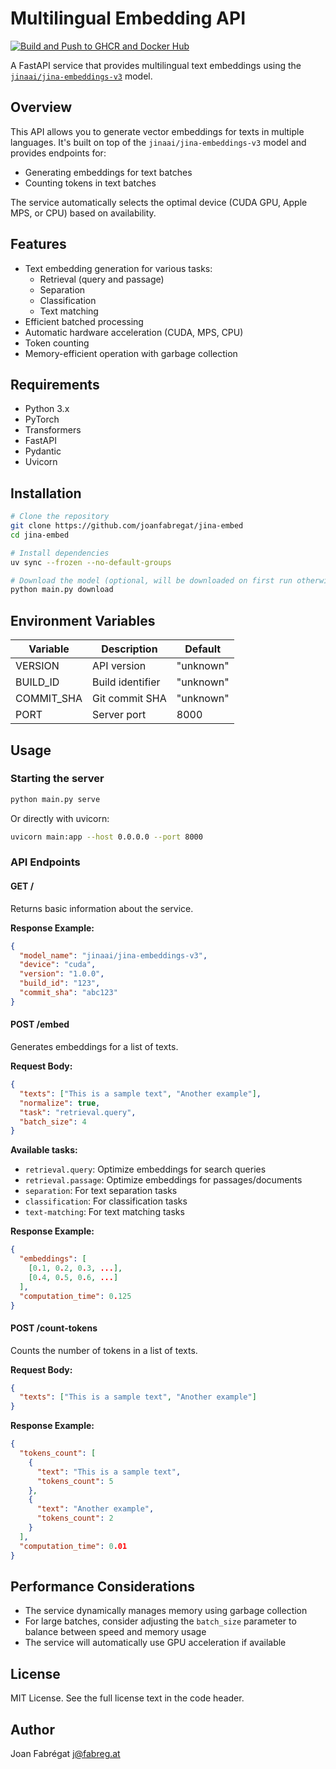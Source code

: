 # Multilingual Embedding API

[![Build and Push to GHCR and Docker Hub](https://github.com/joanfabregat/jina-embed/actions/workflows/build.yaml/badge.svg)](https://github.com/joanfabregat/jina-embed/actions/workflows/build.yaml)

A FastAPI service that provides multilingual text embeddings using the [`jinaai/jina-embeddings-v3`](https://huggingface.co/jinaai/jina-embeddings-v3) model.

## Overview

This API allows you to generate vector embeddings for texts in multiple languages. It's built on top of the `jinaai/jina-embeddings-v3` model and provides endpoints for:

- Generating embeddings for text batches
- Counting tokens in text batches

The service automatically selects the optimal device (CUDA GPU, Apple MPS, or CPU) based on availability.

## Features

- Text embedding generation for various tasks:
    - Retrieval (query and passage)
    - Separation
    - Classification
    - Text matching
- Efficient batched processing
- Automatic hardware acceleration (CUDA, MPS, CPU)
- Token counting
- Memory-efficient operation with garbage collection

## Requirements

- Python 3.x
- PyTorch
- Transformers
- FastAPI
- Pydantic
- Uvicorn

## Installation

```bash
# Clone the repository
git clone https://github.com/joanfabregat/jina-embed
cd jina-embed

# Install dependencies
uv sync --frozen --no-default-groups

# Download the model (optional, will be downloaded on first run otherwise)
python main.py download
```

## Environment Variables

| Variable    | Description                   | Default    |
|-------------|-------------------------------|------------|
| VERSION     | API version                   | "unknown"  |
| BUILD_ID    | Build identifier              | "unknown"  |
| COMMIT_SHA  | Git commit SHA                | "unknown"  |
| PORT        | Server port                   | 8000       |

## Usage

### Starting the server

```bash
python main.py serve
```

Or directly with uvicorn:

```bash
uvicorn main:app --host 0.0.0.0 --port 8000
```

### API Endpoints

#### GET /

Returns basic information about the service.

**Response Example:**

```json
{
  "model_name": "jinaai/jina-embeddings-v3",
  "device": "cuda",
  "version": "1.0.0",
  "build_id": "123",
  "commit_sha": "abc123"
}
```

#### POST /embed

Generates embeddings for a list of texts.

**Request Body:**

```json
{
  "texts": ["This is a sample text", "Another example"],
  "normalize": true,
  "task": "retrieval.query",
  "batch_size": 4
}
```

**Available tasks:**
- `retrieval.query`: Optimize embeddings for search queries
- `retrieval.passage`: Optimize embeddings for passages/documents
- `separation`: For text separation tasks
- `classification`: For classification tasks
- `text-matching`: For text matching tasks

**Response Example:**

```json
{
  "embeddings": [
    [0.1, 0.2, 0.3, ...],
    [0.4, 0.5, 0.6, ...]
  ],
  "computation_time": 0.125
}
```

#### POST /count-tokens

Counts the number of tokens in a list of texts.

**Request Body:**

```json
{
  "texts": ["This is a sample text", "Another example"]
}
```

**Response Example:**

```json
{
  "tokens_count": [
    {
      "text": "This is a sample text",
      "tokens_count": 5
    },
    {
      "text": "Another example",
      "tokens_count": 2
    }
  ],
  "computation_time": 0.01
}
```

## Performance Considerations

- The service dynamically manages memory using garbage collection
- For large batches, consider adjusting the `batch_size` parameter to balance between speed and memory usage
- The service will automatically use GPU acceleration if available

## License

MIT License. See the full license text in the code header.

## Author

Joan Fabrégat <j@fabreg.at>